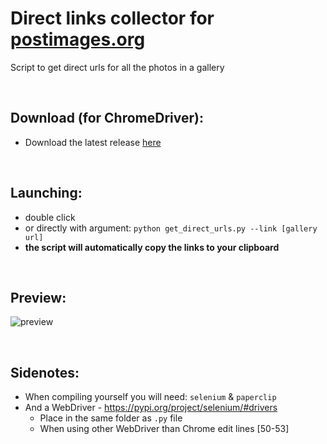 # Direct links collector for [postimages.org](http://postimages.org/)
Script to get direct urls for all the photos in a gallery

<br>

## Download (for ChromeDriver):
- Download the latest release [here](http://bit.ly/postimg-direct-url-releases)

<br>

## Launching:
- double click
- or directly with argument: `python get_direct_urls.py --link [gallery url]`
- **the script will automatically copy the links to your clipboard**  
  
<br>  
  
## Preview:
![preview](https://user-images.githubusercontent.com/25122875/92968314-307eea00-f47b-11ea-8e01-72201e21f62d.png)

<br>

## Sidenotes:
- When compiling yourself you will need: `selenium` & `paperclip`  
- And a WebDriver - https://pypi.org/project/selenium/#drivers
  - Place in the same folder as `.py` file
  - When using other WebDriver than Chrome edit lines [50-53]
